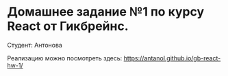 # Домашнее задание №1 по курсу React от Гикбрейнс.

Студент: Антонова

Реализацию можно посмотреть здесь: https://antanol.github.io/gb-react-hw-1/
